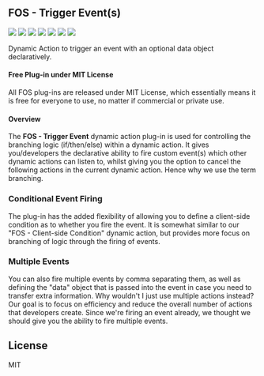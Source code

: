 ## FOS - Trigger Event(s)

![](https://img.shields.io/badge/Plug--in_Type-Dynamic_Action-orange.svg) ![](https://img.shields.io/badge/APEX-19.2-success.svg) ![](https://img.shields.io/badge/APEX-20.1-success.svg) ![](https://img.shields.io/badge/APEX-20.2-success.svg) ![](https://img.shields.io/badge/APEX-21.1-success.svg) ![](https://img.shields.io/badge/APEX-21.2-success.svg) ![](https://img.shields.io/badge/APEX-22.1-success.svg)

Dynamic Action to trigger an event with an optional data object declaratively.
<h4>Free Plug-in under MIT License</h4>
<p>
All FOS plug-ins are released under MIT License, which essentially means it is free for everyone to use, no matter if commercial or private use.
</p>
<h4>Overview</h4>
<p>The <strong>FOS - Trigger Event</strong> dynamic action plug-in is used for controlling the branching logic (if/then/else) within a dynamic action. It gives you/developers the declarative ability to fire custom event(s) which other dynamic actions can listen to, whilst giving you the option to cancel the following actions in the current dynamic action. Hence why we use the term branching.</p>
<h3>Conditional Event Firing</h3>
<p>The plug-in has the added flexibility of allowing you to define a client-side condition as to whether you fire the event. It is somewhat similar to our "FOS - Client-side Condition" dynamic action, but provides more focus on branching of logic through the firing of events.</p>
<h3>Multiple Events</h3>
<p>You can also fire multiple events by comma separating them, as well as defining the "data" object that is passed into the event in case you need to transfer extra information. Why wouldn't I just use multiple actions instead? Our goal is to focus on efficiency and reduce the overall number of actions that developers create. Since we're firing an event already, we thought we should give you the ability to fire multiple events.</p>

## License

MIT

